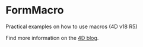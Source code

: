 # FormMacro

Practical examples on how to use macros (4D v18 R5)

Find more information on the [4D blog](https://blog.4d.com/6-practical-examples-on-how-to-use-macros/).
